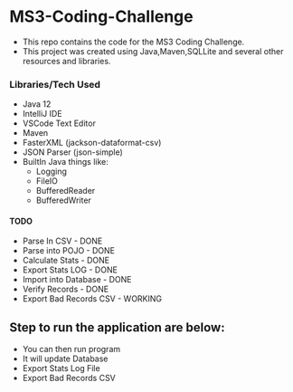 # MS3-Coding-Challenge

- This repo contains the code for the MS3 Coding Challenge.
- This project was created using Java,Maven,SQLLite and several other resources and libraries.


### Libraries/Tech Used
- Java 12
- IntelliJ IDE
- VSCode Text Editor
- Maven
- FasterXML (jackson-dataformat-csv) 
- JSON Parser (json-simple)
- BuiltIn Java things like:
    - Logging 
    - FileIO
    - BufferedReader
    - BufferedWriter

#### TODO

- Parse In CSV - DONE
- Parse into POJO - DONE
- Calculate Stats - DONE
- Export Stats LOG - DONE
- Import into Database - DONE
- Verify Records - DONE
- Export Bad Records CSV - WORKING

## Step to run the application are below:


- You can then run program
- It will update Database
- Export Stats Log File
- Export Bad Records CSV 
